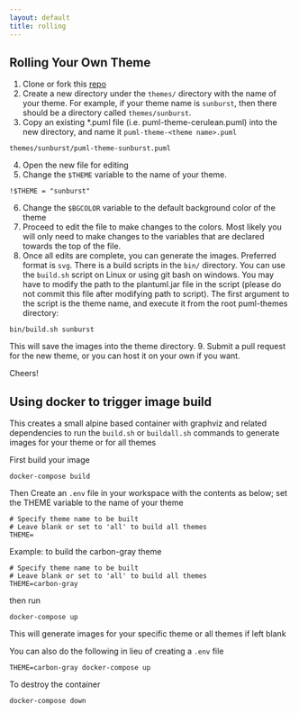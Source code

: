 ```yaml
---
layout: default
title: rolling
---
```

## Rolling Your Own Theme

1. Clone or fork this <a href="https://github.com/bschwarz/puml-themes">repo</a>
2. Create a new directory under the ``themes/`` directory with the name of your theme. For example, if your theme name is ``sunburst``, then there should be a directory called ``themes/sunburst``.
3. Copy an existing *.puml file (i.e. puml-theme-cerulean.puml) into the new directory, and name it ``puml-theme-<theme name>.puml``
~~~
themes/sunburst/puml-theme-sunburst.puml
~~~
4. Open the new file for editing
5. Change the ``$THEME`` variable to the name of your theme.
~~~
!$THEME = "sunburst"
~~~
6. Change the ``$BGCOLOR`` variable to the default background color of the theme
7. Proceed to edit the file to make changes to the colors. Most likely you will only need to make changes to the variables that are declared towards the top of the file.
8. Once all edits are complete, you can generate the images. Preferred format is ``svg``. There is a build scripts in the ``bin/`` directory. You can use the ``build.sh`` script on Linux or using git bash on windows. You may have to modify the path to the plantuml.jar file in the script (please do not commit this file after modifying path to script). The first argument to the script is the theme name, and execute it from the root puml-themes directory:
~~~
bin/build.sh sunburst
~~~
This will save the images into the theme directory.
9. Submit a pull request for the new theme, or you can host it on your own if you want.

Cheers!

## Using docker to trigger image build

This creates a small alpine based container with graphviz and related dependencies to run the `build.sh` or `buildall.sh` commands to generate images for your theme or for all themes

First build your image
```
docker-compose build
```

Then Create an `.env` file in your workspace with the contents as below; set the THEME variable to the name of your theme

```
# Specify theme name to be built
# Leave blank or set to 'all' to build all themes
THEME=
```

Example: to build the carbon-gray theme

```
# Specify theme name to be built
# Leave blank or set to 'all' to build all themes
THEME=carbon-gray
```

then run
```
docker-compose up
```

This will generate images for your specific theme or all themes if left blank

You can also do the following in lieu of creating a `.env` file

```
THEME=carbon-gray docker-compose up
```

To destroy the container

```
docker-compose down
```